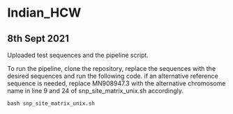 # Indian_HCW

## 8th Sept 2021

Uploaded test sequences and the pipeline script.

To run the pipeline, clone the repository, replace the sequences with the desired sequences and run the following code.
if an alternative reference sequence is needed, replace MN908947.3 with the alternative chromosome name in line 9 and 24 of snp_site_matrix_unix.sh accordingly.

```console
bash snp_site_matrix_unix.sh
```
